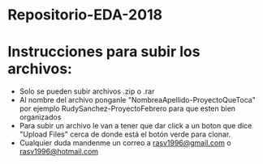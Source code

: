 # Repositorio-EDA-2018
# Instrucciones para subir los archivos:
- Solo se pueden subir archivos .zip o .rar
- Al nombre del archivo ponganle "NombreaApellido-ProyectoQueToca" por ejemplo RudySanchez-ProyectoFebrero para que esten bien organizados
- Para subir un archivo le van a tener que dar click a un boton que dice "Upload Files" cerca de donde está el botón verde para clonar.
- Cualquier duda mandenme un correo a rasv1996@gmail.com o rasv1996@hotmail.com 
